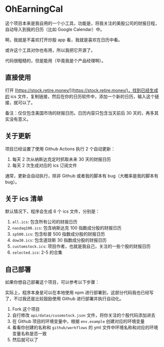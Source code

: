 # OhEarningCal

这个项目本来是我自用的一个小工具，功能是，将我关注的美股公司的财报日程，自动导入到我的日历（比如 Google Calendar）中。

啊，我就是不喜欢打开炒股 app 看，我就是喜欢在日历中看。

或许这个工具对你也有用，所以我把它开源了。

代码很粗糙的，但是能用（毕竟我是个产品经理啊）。

## 直接使用

打开 [https://stock.retire.money/](https://stock.retire.money/)，找到已经生成的 ics 文件，复制链接，然后在你的日历软件中，添加一个新的日历，输入这个链接，就可以了。

备注：仅仅包含美国市场的财报日历。日历内容只包含当天前后 30 天的，再多其实没有意义。

## 关于更新

项目已经设置了使用 Github Actions 执行 2 个自动更新：

1. 每天 2 次从纳斯达克定时抓取未来 30 天的财报日历
2. 每天 2 次生成对应的 ics 订阅文件

通常，更新会自动执行，除非 Github 或者我的脚本有 bug（大概率是我的脚本有 bug）。

## 关于 ics 清单

默认情况下，程序会生成 6 个 ics 文件，分别是：

1. `all.ics`: 包含所有公司的财报日历
2. `nasdaq100.ics`: 包含纳斯达克 100 指数成分股的财报日历
3. `sp500.ics`: 包含标普 500 指数成分股的财报日历
4. `dow30.ics`: 包含道琼斯 30 指数成分股的财报日历
5. `customstock.ics`: 项目作者，也就是我自己，关注的一些个股的财报日历
6. `selected.ics`: 2-5 的合集

## 自己部署

如果你想自己部署这个项目，可以参考以下步骤：

实际上，程序本身是可以在本地使用 npm 进行部署到，这部分代码我也已经写了，不过我还是比较鼓励使用 Github 进行部署并执行自动化。

1. Fork 这个项目
2. 自行修改 `api/datas/cusomstock.json` 文件，将你关注的个股代码添加进去
3. 在 Github 项目的环境变量中，根据 `env.example` 创建对应的环境变量
4. 看看你创建的名称和 `github/workflows` 的 yml 文件中环境名称和对应的环境变量名称是否一致
5. 然后就可以了